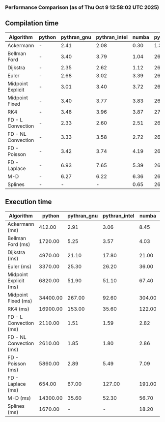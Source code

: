 ### Performance Comparison (as of Thu Oct  9 13:58:02 UTC 2025)
## Compilation time
Algorithm                 | python                    | pythran_gnu               | pythran_intel             | numba                     | pyccel_gnu_c              | pyccel_gnu_fortran        | pyccel_intel_c            | pyccel_intel_fortran     
------------------------- | ------------------------- | ------------------------- | ------------------------- | ------------------------- | ------------------------- | ------------------------- | ------------------------- | -------------------------
Ackermann                 | -                         | 2.41                      | 2.08                      | 0.30                      | 1.35                      | 1.37                      | 1.34                      | 1.39                     
Bellman Ford              | -                         | 3.40                      | 3.79                      | 1.04                      | 26.32                     | 1.52                      | 28.11                     | 1.57                     
Dijkstra                  | -                         | 2.35                      | 2.62                      | 1.12                      | 26.28                     | 1.61                      | 27.96                     | 1.69                     
Euler                     | -                         | 2.68                      | 3.02                      | 3.39                      | 26.15                     | 1.47                      | 27.95                     | 1.56                     
Midpoint Explicit         | -                         | 3.01                      | 3.40                      | 3.72                      | 26.39                     | 1.71                      | 28.23                     | 1.76                     
Midpoint Fixed            | -                         | 3.40                      | 3.77                      | 3.83                      | 26.41                     | 1.78                      | 28.27                     | 1.81                     
RK4                       | -                         | 3.46                      | 3.96                      | 3.87                      | 27.44                     | 2.19                      | 28.51                     | 2.20                     
FD - L Convection         | -                         | 2.33                      | 2.60                      | 2.51                      | 26.14                     | 1.44                      | 27.77                     | 1.50                     
FD - NL Convection        | -                         | 3.33                      | 3.58                      | 2.72                      | 26.02                     | 1.46                      | 27.85                     | 1.49                     
FD - Poisson              | -                         | 3.42                      | 3.74                      | 4.19                      | 26.10                     | 1.75                      | 28.16                     | 1.91                     
FD - Laplace              | -                         | 6.93                      | 7.65                      | 5.39                      | 26.52                     | 1.88                      | 28.23                     | 1.94                     
M-D                       | -                         | 6.27                      | 6.22                      | 6.36                      | 26.77                     | 2.46                      | 28.83                     | 2.56                     
Splines                   | -                         | -                         | -                         | 0.65                      | 26.31                     | 1.73                      | 28.09                     | 1.83                     

## Execution time
Algorithm                 | python                    | pythran_gnu               | pythran_intel             | numba                     | pyccel_gnu_c              | pyccel_gnu_fortran        | pyccel_intel_c            | pyccel_intel_fortran     
------------------------- | ------------------------- | ------------------------- | ------------------------- | ------------------------- | ------------------------- | ------------------------- | ------------------------- | -------------------------
Ackermann (ms)            | 412.00                    | 2.91                      | 3.06                      | 8.45                      | 1.23                      | 1.23                      | 3.70                      | 9.76                     
Bellman Ford (ms)         | 1720.00                   | 5.25                      | 3.57                      | 4.03                      | 4.04                      | 3.33                      | 5.19                      | 4.45                     
Dijkstra (ms)             | 4970.00                   | 21.10                     | 17.80                     | 21.00                     | 39.30                     | 19.20                     | 49.90                     | 24.00                    
Euler (ms)                | 3370.00                   | 25.30                     | 26.20                     | 36.00                     | 22.90                     | 10.70                     | 25.00                     | 15.50                    
Midpoint Explicit (ms)    | 6820.00                   | 51.90                     | 51.10                     | 67.40                     | 40.10                     | 18.80                     | 43.50                     | 15.90                    
Midpoint Fixed (ms)       | 34400.00                  | 267.00                    | 92.60                     | 304.00                    | 184.00                    | 72.50                     | 195.00                    | 52.10                    
RK4 (ms)                  | 16900.00                  | 153.00                    | 35.60                     | 122.00                    | 90.60                     | 31.90                     | 93.70                     | 29.00                    
FD - L Convection (ms)    | 2110.00                   | 1.51                      | 1.59                      | 2.82                      | 6.57                      | 1.63                      | 7.52                      | 1.33                     
FD - NL Convection (ms)   | 2610.00                   | 1.85                      | 1.80                      | 2.86                      | 5.10                      | 1.87                      | 9.63                      | 1.62                     
FD - Poisson (ms)         | 5860.00                   | 2.89                      | 5.49                      | 7.09                      | 10.60                     | 2.64                      | 18.90                     | 2.55                     
FD - Laplace (ms)         | 654.00                    | 67.00                     | 127.00                    | 191.00                    | 205.00                    | 61.70                     | 356.00                    | 59.10                    
M-D (ms)                  | 14300.00                  | 35.60                     | 52.30                     | 56.70                     | 106.00                    | 61.70                     | 92.90                     | 89.40                    
Splines (ms)              | 1670.00                   | -                         | -                         | 18.20                     | 14.10                     | 17.70                     | 15.30                     | 27.40                    

